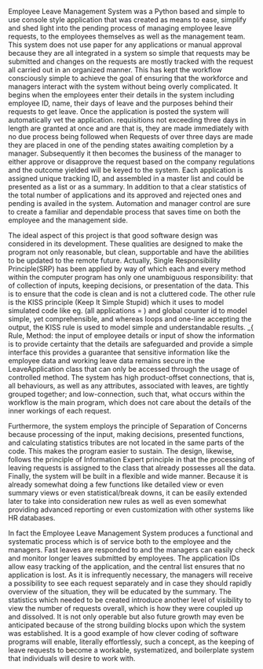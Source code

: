 Employee Leave Management System was a Python based and simple to use console style application that was created as means to ease, simplify and shed light into the pending process of managing employee leave requests, to the employees themselves as well as the management team. This system does not use paper for any applications or manual approval because they are all integrated in a system so simple that requests may be submitted and changes on the requests are mostly tracked with the request all carried out in an organized manner. This has kept the workflow consciously simple to achieve the goal of ensuring that the workforce and managers interact with the system without being overly complicated. It begins when the employees enter their details in the system including employee ID, name, their days of leave and the purposes behind their requests to get leave. Once the application is posted the system will automatically vet the application. requisitions not exceeding three days in length are granted at once and are that is, they are made immediately with no due process being followed when Requests of over three days are made they are placed in one of the pending states awaiting completion by a manager. Subsequently it then becomes the business of the manager to either approve or disapprove the request based on the company regulations and the outcome yielded will be keyed to the system. Each application is assigned unique tracking ID, and assembled in a master list and could be presented as a list or as a summary. In addition to that a clear statistics of the total number of applications and its approved and rejected ones and pending is availed in the system. Automation and manager control are sure to create a familiar and dependable process that saves time on both the employee and the management side.

The ideal aspect of this project is that good software design was considered in its development. These qualities are designed to make the program not only reasonable, but clean, supportable and have the abilities to be updated to the remote future. Actually, Single Responsibility Principle(SRP) has been applied by way of which each and every method within the computer program has only one unambiguous responsibility: that of collection of inputs, keeping decisions, or presentation of the data. This is to ensure that the code is clean and is not a cluttered code. The other rule is the KISS principle (Keep It Simple Stupid) which it uses to model simulated code like eg. (all applications = ) and global counter id to model simple, yet comprehensible, and whereas loops and one-line accepting the output, the KISS rule is used to model simple and understandable results. _{ Rule, Method: the input of employee details or input of show the information is to provide certainty that the details are safeguarded and provide a simple interface this provides a guarantee that sensitive information like the employee data and working leave data remains secure in the LeaveApplication class that can only be accessed through the usage of controlled method. The system has high product-offset connections, that is, all behaviours, as well as any attributes, associated with leaves, are tightly grouped together; and low-connection, such that, what occurs within the workflow is the main program, which does not care about the details of the inner workings of each request.

Furthermore, the system employs the principle of Separation of Concerns because processing of the input, making decisions, presented functions, and calculating statistics tributes are not located in the same parts of the code. This makes the program easier to sustain. The design, likewise, follows the principle of Information Expert principle in that the processing of leaving requests is assigned to the class that already possesses all the data. Finally, the system will be built in a flexible and wide manner. Because it is already somewhat doing a few functions like detailed view or even summary views or even statistical/break downs, it can be easily extended later to take into consideration new rules as well as even somewhat providing advanced reporting or even customization with other systems like HR databases.

In fact the Employee Leave Management System produces a functional and systematic process which is of service both to the employee and the managers. Fast leaves are responded to and the managers can easily check and monitor longer leaves submitted by employees. The application IDs allow easy tracking of the application, and the central list ensures that no application is lost. As it is infrequently necessary, the managers will receive a possibility to see each request separately and in case they should rapidly overview of the situation, they will be educated by the summary. The statistics which needed to be created introduce another level of visibility to view the number of requests overall, which is how they were coupled up and dissolved. It is not only operable but also future growth may even be anticipated because of the strong building blocks upon which the system was established. It is a good example of how clever coding of software programs will enable, literally effortlessly, such a concept, as the keeping of leave requests to become a workable, systematized, and boilerplate system that individuals will desire to work with.
